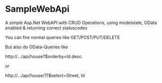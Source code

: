 # SampleWebApi
A simple Asp.Net WebAPI with CRUD Operations, using modelstate, OData enabled &amp; returning correct statuscodes

You can fire normal queries like GET/POST/PUT/DELETE

But also do OData-Queries like 

http://.../api/house?$orderby=Id desc

or

http://.../api/house/1?$select=Street, Id
